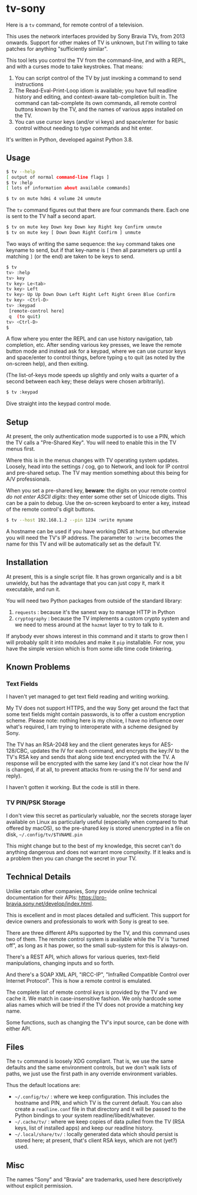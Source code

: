 tv-sony
=======

Here is a `tv` command, for remote control of a television.

This uses the network interfaces provided by Sony Bravia TVs, from 2013
onwards.  Support for other makes of TV is unknown, but I'm willing to take
patches for anything "sufficiently similar".

This tool lets you control the TV from the command-line, and with a REPL, and
with a curses mode to take keystrokes.  That means:

1. You can script control of the TV by just invoking a command to send
   instructions
2. The Read-Eval-Print-Loop idiom is available; you have full readline history
   and editing, and context-aware tab-completion built in.  The command can
   tab-complete its own commands, all remote control buttons known by the TV,
   and the names of various apps installed on the TV.
3. You can use cursor keys (and/or vi keys) and space/enter for basic control
   without needing to type commands and hit enter.

It's written in Python, developed against Python 3.8.


## Usage

```sh
$ tv --help
[ output of normal command-line flags ]
$ tv :help
[ lots of information about available commands]
```

```sh
$ tv on mute hdmi 4 volume 24 unmute
```

The `tv` command figures out that there are four commands there.  Each one is
sent to the TV half a second apart.

```sh
$ tv on mute key Down key Down key Right key Confirm unmute
$ tv on mute key [ Down Down Right Confirm ] unmute
```

Two ways of writing the same sequence: the `key` command takes one keyname to
send, but if that key-name is `[` then all parameters up until a matching `]`
(or the end) are taken to be keys to send.

```sh
$ tv
tv> :help
tv> key
tv key> Le<tab>
tv key> Left
tv key> Up Up Down Down Left Right Left Right Green Blue Confirm
tv key> <Ctrl-D>
tv> :keypad
 [remote-control here]
 q  (to quit)
tv> <Ctrl-D>
$
```

A flow where you enter the REPL and can use history navigation, tab
completion, etc.  After sending various key presses, we leave the remote
button mode and instead ask for a keypad, where we can use cursor keys and
space/enter to control things, before typing `q` to quit (as noted by the
on-screen help), and then exiting.

(The list-of-keys mode speeds up slightly and only waits a quarter of a second
between each key; these delays were chosen arbitrarily).

```sh
$ tv :keypad
```

Dive straight into the keypad control mode.


## Setup

At present, the only authentication mode supported is to use a PIN, which the
TV calls a "Pre-Shared Key".  You will need to enable this in the TV menus
first.

Where this is in the menus changes with TV operating system updates.  Loosely,
head into the settings / cog, go to Network, and look for IP control and
pre-shared setup.  The TV may mention something about this being for A/V
professionals.

When you set a pre-shared key, **beware**: the digits on your remote control
_do not enter ASCII digits_: they enter some other set of Unicode digits.
This can be a pain to debug.  Use the on-screen keyboard to enter a key,
instead of the remote control's digit buttons.

```sh
$ tv --host 192.168.1.2 --pin 1234 :write myname
```

A hostname can be used if you have working DNS at home, but otherwise you will
need the TV's IP address.  The parameter to `:write` becomes the name for this
TV and will be automatically set as the default TV.


## Installation

At present, this is a single script file.  It has grown organically and is a
bit unwieldy, but has the advantage that you can just copy it, mark it
executable, and run it.

You will need two Python packages from outside of the standard library:

1. `requests` : because it's the sanest way to manage HTTP in Python
2. `cryptography` : because the TV implements a custom crypto system and we
   need to mess around at the `hazmat` layer to try to talk to it.

If anybody ever shows interest in this command and it starts to grow then I
will probably split it into modules and make it `pip` installable.  For now,
you have the simple version which is from some idle time code tinkering.


## Known Problems

### Text Fields

I haven't yet managed to get text field reading and writing working.

My TV does not support HTTPS, and the way Sony get around the fact that some
text fields might contain passwords, is to offer a custom encryption scheme.
Please note: nothing here is my choice, I have no influence over what's
required, I am trying to interoperate with a scheme designed by Sony.

The TV has an RSA-2048 key and the client generates keys for AES-128/CBC,
updates the IV for each command, and encrypts the key:IV to the TV's RSA key
and sends that along side text encrypted with the TV.  A response will be
encrypted with the same key (and it's not clear how the IV is changed, if at
all, to prevent attacks from re-using the IV for send and reply).

I haven't gotten it working.  But the code is still in there.

### TV PIN/PSK Storage

I don't view this secret as particularly valuable, nor the secrets storage
layer available on Linux as particularly useful (especially when compared to
that offered by macOS), so the pre-shared key is stored unencrypted in a file
on disk, `~/.config/tv/$TVNAME.pin`

This might change but to the best of my knowledge, this secret can't do
anything dangerous and does not warrant more complexity.  If it leaks and is a
problem then you can change the secret in your TV.


## Technical Details

Unlike certain other companies, Sony provide online technical documentation
for their APIs: <https://pro-bravia.sony.net/develop/index.html>.

This is excellent and in most places detailed and sufficient.  This support
for device owners and professionals to work with Sony is great to see.

There are three different APIs supported by the TV, and this command uses two
of them.  The remote control system is available while the TV is "turned off",
as long as it has power, so the small sub-system for this is always-on.

There's a REST API, which allows for various queries, text-field
manipulations, changing inputs and so forth.

And there's a SOAP XML API, "IRCC-IP", "InfraRed Compatible Control over
Internet Protocol".  This is how a remote control is emulated.

The complete list of remote control _keys_ is provided by the TV and we cache
it.  We match in case-insensitive fashion.  We only hardcode some alias names
which will be tried if the TV does not provide a matching key name.

Some functions, such as changing the TV's input source, can be done with
either API.


## Files

The `tv` command is loosely XDG compliant.  That is, we use the same defaults
and the same environment controls, but we don't walk lists of paths, we just
use the first path in any override environment variables.

Thus the default locations are:

* `~/.config/tv/` : where we keep configuration.  This includes the hostname
  and PIN, and which TV is the current default.  You can also create a
  `readline.conf` file in that directory and it will be passed to the Python
  bindings to your system readline/libedit/whatever.
* `~/.cache/tv/` : where we keep copies of data pulled from the TV (RSA keys,
  list of installed apps) and keep our readline history.
* `~/.local/share/tv/` : locally generated data which should persist is stored
   here; at present, that's client RSA keys, which are not (yet?) used.

## Misc

The names "Sony" and "Bravia" are trademarks, used here descriptively without
explicit permission.
